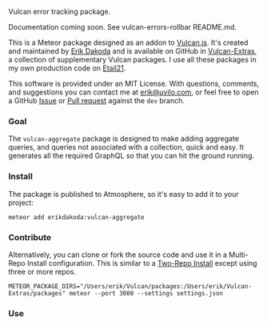 Vulcan error tracking package.

Documentation coming soon. See vulcan-errors-rollbar README.md.


This is a Meteor package designed as an addon to [Vulcan.js](https://github.com/VulcanJS/Vulcan).
It's created and maintained by [Erik Dakoda](https://github.com/ErikDakoda) and is available on GitHub in
[Vulcan-Extras](https://github.com/ErikDakoda/Vulcan-Extras), a collection of supplementary Vulcan packages.
I use all these packages in my own production code on [Etail21](https://www.etail21.com).

This software is provided under an MIT License.
With questions, comments, and suggestions you can contact me at [erik@uvilo.com](mailto:erik@uvilo.com),
or feel free to open a GitHub [Issue](https://github.com/ErikDakoda/Vulcan-Extras/issues) or
[Pull request](https://github.com/ErikDakoda/Vulcan-Extras/pulls) against the `dev` branch.


### Goal

The `vulcan-aggregate` package is designed to make adding aggregate queries, and queries not associated with a
collection, quick and easy. It generates all the required GraphQL so that you can hit the ground running.

### Install

The package is published to Atmosphere, so it's easy to add it to your project:

```
meteor add erikdakoda:vulcan-aggregate
```

### Contribute

Alternatively, you can clone or fork the source code and use it in a Multi-Repo Install configuration.
This is similar to a [Two-Repo Install](https://docs.vulcanjs.org/#Two-Repo-Install-Optional) except
using three or more repos.

```
METEOR_PACKAGE_DIRS="/Users/erik/Vulcan/packages:/Users/erik/Vulcan-Extras/packages" meteor --port 3000 --settings settings.json
```

### Use

